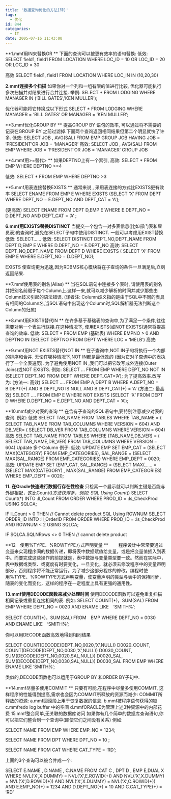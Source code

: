 ```yaml
---
title: '数据查询优化的方法[转]'
tags:
  - 优化
id: 844
categories:
  - IT
date: 2005-07-16 11:43:00
---
```


**1.mmf用IN来替换OR **
下面的查询可以被更有效率的语句替换: 
低效: 
SELECT field1, field1 FROM LOCATION 
WHERE LOC_ID = 10 OR LOC_ID = 20 OR LOC_ID = 30 

高效 
SELECT field1, field1 FROM LOCATION 
WHERE LOC_IN IN (10,20,30) 

**2.mmf连接多个扫描** 
如果你对一个列和一组有限的值进行比较, 优化器可能执行多次扫描并对结果进行合并连接. 
举例: 
SELECT * FROM LODGING 
WHERE MANAGER IN (‘BILL GATES’,’KEN MULLER’); 

优化器可能将它转换成以下形式 
SELECT * FROM LODGING 
WHERE MANAGER = ‘BILL GATES’ 
OR MANAGER = ’KEN MULLER’; 

**3.mmf优化GROUP BY **
提高GROUP BY 语句的效率, 可以通过将不需要的记录在GROUP BY 之前过滤掉.下面两个查询返回相同结果但第二个明显就快了许多. 
低效: 
SELECT JOB , AVG(SAL) FROM EMP 
GROUP JOB HAVING JOB = ‘PRESIDENT’OR JOB = ‘MANAGER’ 
高效: 
SELECT JOB , AVG(SAL) FROM EMP 
WHERE JOB = ‘PRESIDENT’OR JOB = ‘MANAGER’ 
GROUP JOB 

**4.mmf用&gt;=替代&gt; **
如果DEPTNO上有一个索引, 
高效: 
SELECT * 
FROM EMP 
WHERE DEPTNO &gt;=4 

低效: 
SELECT * 
FROM EMP 
WHERE DEPTNO &gt;3 

**5.mmf用表连接替换EXISTS **
通常来说 , 采用表连接的方式比EXISTS更有效率 
SELECT ENAME 
FROM EMP E 
WHERE EXISTS (SELECT ‘X’ 
FROM DEPT 
WHERE DEPT_NO = E.DEPT_NO 
AND DEPT_CAT = ‘A’); 

(更高效) 
SELECT ENAME 
FROM DEPT D,EMP E 
WHERE E.DEPT_NO = D.DEPT_NO 
AND DEPT_CAT = ‘A’ ;

**6.mmf用EXISTS替换DISTINCT** 
当提交一个包含一对多表信息(比如部门表和雇员表)的查询时,避免在SELECT子句中使用DISTINCT. 一般可以考虑用EXIST替换 
低效: SELECT...... 
低效: 
SELECT DISTINCT DEPT_NO,DEPT_NAME 
FROM DEPT D,EMP E 
WHERE D.DEPT_NO = E.DEPT_NO 
高效: 
SELECT DEPT_NO,DEPT_NAME 
FROM DEPT D 
WHERE EXISTS ( SELECT ‘X’ 
FROM EMP E 
WHERE E.DEPT_NO = D.DEPT_NO); 

EXISTS 使查询更为迅速,因为RDBMS核心模块将在子查询的条件一旦满足后,立刻返回结果. 

**7.mmf使用表的别名(Alias) **
当在SQL语句中连接多个表时, 请使用表的别名并把别名前缀于每个Column上.这样一来,就可以减少解析的时间并减少那些由Column歧义引起的语法错误. 
(译者注: Column歧义指的是由于SQL中不同的表具有相同的Column名,当SQL语句中出现这个Column时,SQL解析器无法判断这个Column的归属) 

**8.mmf用EXISTS替代IN **
在许多基于基础表的查询中,为了满足一个条件,往往需要对另一个表进行联接.在这种情况下, 使用EXISTS(或NOT EXISTS)通常将提高查询的效率. 
低效: 
SELECT * 
FROM EMP (基础表) 
WHERE EMPNO &gt; 0 
AND DEPTNO IN (SELECT DEPTNO 
FROM DEPT 
WHERE LOC = ‘MELB’) 
高效: 

**9.mmf用NOT EXISTS替代NOT IN **
在子查询中,NOT IN子句将执行一个内部的排序和合并. 无论在哪种情况下,NOT IN都是最低效的 (因为它对子查询中的表执行了一个全表遍历). 为了避免使用NOT IN ,我们可以把它改写成外连接(Outer Joins)或NOT EXISTS. 
例如: 
SELECT … 
FROM EMP 
WHERE DEPT_NO NOT IN (SELECT DEPT_NO 
FROM DEPT 
WHERE DEPT_CAT=’A’); 
为了提高效率.改写为: 
(方法一: 高效) 
SELECT …. 
FROM EMP A,DEPT B 
WHERE A.DEPT_NO = B.DEPT(+) 
AND B.DEPT_NO IS NULL 
AND B.DEPT_CAT(+) = ‘A’ 
(方法二: 最高效) 
SELECT …. 
FROM EMP E 
WHERE NOT EXISTS (SELECT ‘X’ 
FROM DEPT D 
WHERE D.DEPT_NO = E.DEPT_NO 
AND DEPT_CAT = ‘A’); 

**10.mmf减少对表的查询 **
在含有子查询的SQL语句中,要特别注意减少对表的查询. 
例如: 
低效 
SELECT TAB_NAME 
FROM TABLES 
WHERE TAB_NAME = ( SELECT TAB_NAME 
FROM TAB_COLUMNS 
WHERE VERSION = 604) 
AND　DB_VER= ( SELECT DB_VER 
FROM TAB_COLUMNS 
WHERE VERSION = 604) 
高效 
SELECT TAB_NAME 
FROM TABLES 
WHERE (TAB_NAME,DB_VER) 
= ( SELECT TAB_NAME,DB_VER) 
FROM TAB_COLUMNS 
WHERE VERSION = 604) 
Update 多个Column 例子: 
低效: 
UPDATE EMP 
SET EMP_CAT = (SELECT MAX(CATEGORY) FROM EMP_CATEGORIES), 
SAL_RANGE = (SELECT MAX(SAL_RANGE) FROM EMP_CATEGORIES) 
WHERE EMP_DEPT = 0020; 
高效: 
UPDATE EMP 
SET (EMP_CAT, SAL_RANGE) 
= (SELECT MAX(...... 
= (SELECT MAX(CATEGORY) , MAX(SAL_RANGE) 
FROM EMP_CATEGORIES) 
WHERE EMP_DEPT = 0020; 

**11\. 在Oracle快速进行数据行存在性检查** 
只检索一个启示就可以判断主键是否能与外键相配，这比Count(*)方法快得多，例如: 
SQL Using Count(*) 
SELECT Count(*) INTO :ll_Count 
FROM ORDER 
WHERE PROD_ID = :ls_CheckProd 
USING SQLCA; 

IF ll_Count &gt; 0 THEN // Cannot delete product 
SQL Using ROWNUM 
SELECT ORDER_ID INTO :ll_OrderID 
FROM ORDER 
WHERE PROD_ID = :ls_CheckProd 
AND ROWNUM &lt; 2 
USING SQLCA; 

IF SQLCA.SQLNRows &lt;&gt; 0 THEN // cannot delete product 

**12　使用%TYPE、%ROWTYPE方式声明变量 **
　　程序设计中常常要通过变量来实现程序间的数据传递，即将表中数据赋值给变量，或是把变量值插入到表中。而要完成这些操作的前提就是，表中数据与变量类型要一致。然而在实际中，表中数据或类型、或宽度有时要变化，一旦变化，就必须去修改程序中的变量声明部分，否则程序将不能正常运行。为了减少这部分程序的修改，编程时使用%TYPE、%ROWTYPE方式声明变量，使变量声明的类型与表中的保持同步，随表的变化而变化，这样的程序在一定程度上具有更强的通用性。 

**13.mmf使用DECODE函数来减少处理时间** 
使用DECODE函数可以避免重复扫描相同记录或重复连接相同的表. 
例如: 
SELECT COUNT(*)，SUM(SAL) 
FROM　EMP 
WHERE DEPT_NO = 0020 
AND ENAME LIKE　‘SMITH%’; 

SELECT COUNT(*)，SUM(SAL) 
FROM　EMP 
WHERE DEPT_NO = 0030 
AND ENAME LIKE　‘SMITH%’; 

你可以用DECODE函数高效地得到相同结果 

SELECT COUNT(DECODE(DEPT_NO,0020,’X’,NULL)) D0020_COUNT, 
COUNT(DECODE(DEPT_NO,0030,’X’,NULL)) D0030_COUNT, 
SUM(DECODE(DEPT_NO,0020,SAL,NULL)) D0020_SAL, 
SUM(DECODE(DEPT_NO,0030,SAL,NULL)) D0030_SAL 
FROM EMP WHERE ENAME LIKE ‘SMITH%’; 

类似的,DECODE函数也可以运用于GROUP BY 和ORDER BY子句中. 

**14.mmf尽量多使用COMMIT **
只要有可能,在程序中尽量多使用COMMIT, 这样程序的性能得到提高,需求也会因为COMMIT所释放的资源而减少: 
COMMIT所释放的资源: 
a.mmf回滚段上用于恢复数据的信息. 
b.mmf被程序语句获得的锁 
c.mmfredo log buffer 中的空间 
d.mmfORACLE为管理上述3种资源中的内部花费 
15.mmf整合简单,无关联的数据库访问 
如果你有几个简单的数据库查询语句,你可以把它们整合到一个查询中(即使它们之间没有关系) 
例如: 

SELECT NAME 
FROM EMP 
WHERE EMP_NO = 1234; 

SELECT NAME 
FROM DPT 
WHERE DPT_NO = 10 ; 

SELECT NAME 
FROM CAT 
WHERE CAT_TYPE = ‘RD’; 

上面的3个查询可以被合并成一个: 

SELECT E.NAME , D.NAME , C.NAME 
FROM CAT C , DPT D , EMP E,DUAL X 
WHERE NVL(‘X’,X.DUMMY) = NVL(‘X’,E.ROWID(+)) 
AND NVL(‘X’,X.DUMMY) = NVL(‘X’,D.ROWID(+)) 
AND NVL(‘X’,X.DUMMY) = NVL(‘X’,C.ROWID(+)) 
AND E.EMP_NO(+) = 1234 
AND D.DEPT_NO(+) = 10 
AND C.CAT_TYPE(+) = ‘RD’